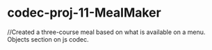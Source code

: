 # codec-proj-11-MealMaker
//Created a three-course meal based on what is available on a menu. Objects section on js codec.






